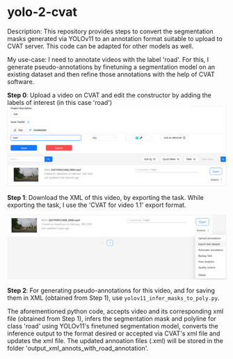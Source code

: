 # yolo-2-cvat

Description:
This repository provides steps to convert the segmentation masks generated via YOLOv11 to an annotation format suitable to upload to CVAT server. This code can be adapted for other models as well.

My use-case:
I need to annotate videos with the label 'road'.
For this, I generate pseudo-annotations by finetuning a segmentation model on an existing dataset and then refine those annotations with the help of CVAT software.

**Step 0**: Upload a video on CVAT and edit the constructor by adding the labels of interest (in this case 'road')
![alt text](cvat_constructor.png)

**Step 1**: Download the XML of this video, by exporting the task. While exporting the task, I use the 'CVAT for video 1.1' export format.

![alt text](export_xml.png)

**Step 2**: For generating pseudo-annotations for this video, and for saving them in XML (obtained from Step 1), use `yolov11_infer_masks_to_poly.py`.

The aforementioned python code, accepts video and its corresponding xml file (obtained from Step 1), infers the segmentation mask and polyline for class 'road' using YOLOv11's finetuned segmentation model, converts the inference output to the format desired or accepted via CVAT's xml file and updates the xml file. The updated annoation files (.xml) will be stored in the folder 'output_xml_annots_with_road_annotation'.